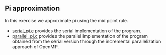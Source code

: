 ## Pi approximation

In this exercise we approximate pi using the mid point rule.

* [serial_pi.c](serial_pi.c) provides the serial implementation of the program.
* [parallel_pi.c](parallel_pi.c) provides the parallel implementation of the program
obtained from the serial version through the incremental parallelization approach
of OpenMP.
